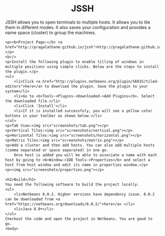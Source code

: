 <html> 
    <body>
    <center>
        <h1>JSSH</h1> 
    </center>
    <p>JSSH allows you to open terminals to multiple hosts. It allows you to tile them in different modes. It also saves your configuration and provides a name space (cluster) to group the machines.</p>

    <p><b>Project Page:</b> <a href="http://pragalathanm.github.io/jssh">http://pragalathanm.github.io/jssh</a></p>
    <br/>
    <p>Install the following plugin to enable tilling of windows in multiple positions using simple clicks. Below are the steps to install the plugin.</p>
    <ul>
        <li>Click <a href="http://plugins.netbeans.org/plugin/56815/tiled-editors">here</a> to download the plugin. Save the plugin to your system</li>
        <li>Go to <b>Tools->Plugins->Downloaded->Add Plugins</b>. Select the downloaded file.</li>
        <li>Click 'Install'</li>
        <li>If it is installed successfuly, you will see a yellow color buttons in your toolbar as shown below.</li>
    </ul>
    <p>Tab View:<img src="screenshots/tab.png"></p>
    <p>Vertical Tiles:<img src="screenshots/vertical.png"></p>
    <p>Horizontal Tiles:<img src="screenshots/horizontal.png"></p>
    <p>Matrix Tiles:<img src="screenshots/matrix.png"></p>
    <p>Add a cluster and then add hosts. You can also add multiple hosts (comma separated or space separated) in one go. 
        Once host is added you will be able to associate a name with each host by going to <b>Window->IDE Tools->Properties</b> and select a host from host window and edit its name in properties window.</p>
    <p><img src="screenshots/properties.png"></p>

    <h2>Build</h2>
    You need the following software to build the project locally.
    <ul>
        <li>Netbeans 8.0.2. Higher versions have dependency issue. 8.0.2 can be downloaded from <a href="https://netbeans.org/downloads/8.0.2/">here</a> </li>
        <li>Java 8.0+</li>
    </ul>
    Checkout the code and open the project in Netbeans. You are good to go.
    <body>
</html>


